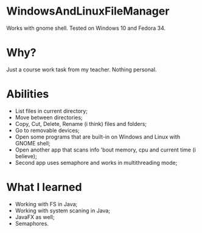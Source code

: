 # WindowsAndLinuxFileManager
Works with gnome shell. Tested on Windows 10 and Fedora 34.

# Why?
Just a course work task from my teacher. Nothing personal.

# Abilities
- List files in current directory;
- Move between directories;
- Copy, Cut, Delete, Rename (i think) files and folders;
- Go to removable devices;
- Open some programs that are built-in on Windows and Linux with GNOME shell;
- Open another app that scans info 'bout memory, cpu and current time (i believe);
- Second app uses semaphore and works in multithreading mode;

# What I learned
- Working with FS in Java;
- Working with system scaning in Java;
- JavaFX as well;
- Semaphores.
